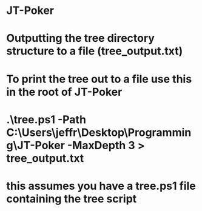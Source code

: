 # JT-Poker

# Outputting the tree directory structure to a file (tree_output.txt)
# To print the tree out to a file use this in the root of JT-Poker
# .\tree.ps1 -Path C:\Users\jeffr\Desktop\Programming\JT-Poker -MaxDepth 3 > tree_output.txt
# this assumes you have a tree.ps1 file containing the tree script